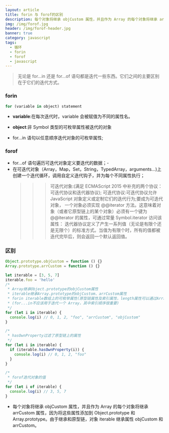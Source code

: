 ```yaml
---
layout: article
title: forin 与 forof的区别
description: 每个对象将继承 objCustom 属性，并且作为 Array 的每个对象将继承 arrCustom 属性，因为将这些属性添加到 Object.prototype 和 Array.prototype。由于继承和原型链，对象 iterable 继承属性 objCustom 和 arrCustom
img: /img/forof.jpg
header: /img/forof-header.jpg
banner: true
category: javascript
tags:
  - 循环
  - forin
  - forof
  - javascript
---
```




>  无论是 for...in 还是 for...of 语句都是迭代一些东西。它们之间的主要区别在于它们的迭代方式。

### forin

```javascript
for (variable in object) statement
```

- **variable**:在每次迭代时，variable 会被赋值为不同的属性名。
- **object**:非 Symbol 类型的可枚举属性被迭代的对象

- for...in 语句以任意顺序迭代对象的可枚举属性;

### forof

- for...of 语句遍历可迭代对象定义要迭代的数据；-
- 在可迭代对象（Array，Map，Set，String，TypedArray，arguments...)上创建一个迭代循环，调用自定义迭代钩子，并为每个不同属性执行；
  > > > 可迭代对象:(满足 ECMAScript 2015 中补充的两个协议：可迭代协议和迭代器协议);
  > > > 可迭代协议:可迭代协议允许 JavaScript 对象定义或定制它们的迭代行为;要成为可迭代对象， 一个对象必须实现 @@iterator 方法。这意味着对象（或者它原型链上的某个对象）必须有一个键为 @@iterator 的属性，可通过常量 Symbol.iterator 访问该属性：
  > > > 迭代器协议定义了产生一系列值（无论是有限个还是无限个）的标准方式。当值为有限个时，所有的值都被迭代完毕后，则会返回一个默认返回值。

### 区别

```javascript
Object.prototype.objCustom = function () {}
Array.prototype.arrCustom = function () {}

let iterable = [3, 5, 7]
iterable.foo = 'hello'
/*
 * Array继承Object.prototype的objCustom属性
 * iterable继承Array.prototype的objCustom、arrCustom属性
 * forin iterable数组上的可枚举属性(原型链属性及索引属性，length属性可以通过Array.length的Enumerable属性控制是否可被枚举-默认false)
 * (for...in不应该用于迭代一个 Array，其中索引顺序很重要)
 */
for (let i in iterable) {
  console.log(i) // 0, 1, 2, "foo", "arrCustom", "objCustom"
}

/*
 * hasOwnProperty过滤了原型链上的属性
 */
for (let i in iterable) {
  if (iterable.hasOwnProperty(i)) {
    console.log(i) // 0, 1, 2, "foo"
  }
}

/*
 * forof迭代对象的值
 */
for (let i of iterable) {
  console.log(i) // 3, 5, 7
}
```

- 每个对象将继承 objCustom 属性，并且作为 Array 的每个对象将继承 arrCustom 属性，因为将这些属性添加到 Object.prototype 和 Array.prototype。由于继承和原型链，对象 iterable 继承属性 objCustom 和 arrCustom。
